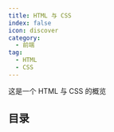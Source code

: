 ```yaml
---
title: HTML 与 CSS 
index: false
icon: discover
category:
  - 前端
tag:
  - HTML
  - CSS
---
```


这是一个 HTML 与 CSS 的概览

<!-- more -->

## 目录
